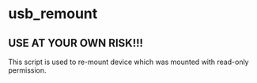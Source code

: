# usb_remount
## USE AT YOUR OWN RISK!!!
This script is used to re-mount device which was mounted with read-only permission.
